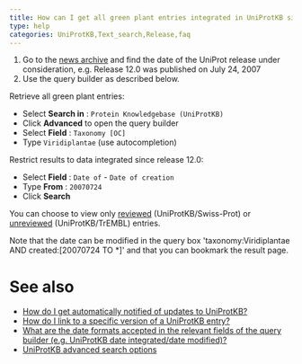 ```yaml
---
title: How can I get all green plant entries integrated in UniProtKB since release 12.0?
type: help
categories: UniProtKB,Text_search,Release,faq
---
```


1.  Go to the [news archive](https://www.uniprot.org/news) and find the date of the UniProt release under consideration, e.g. Release 12.0 was published on July 24, 2007
2.  Use the query builder as described below.

Retrieve all green plant entries:

- Select **Search in** : `Protein Knowledgebase (UniProtKB)`
- Click **Advanced** to open the query builder
- Select **Field** : `Taxonomy [OC]`
- Type `Viridiplantae` (use autocompletion)

Restrict results to data integrated since release 12.0:

- Select **Field** : `Date of` - `Date of creation`
- Type **From** : `20070724`
- Click **Search**

You can choose to view only [reviewed](https://www.uniprot.org/uniprot?query=taxonomy:viridiplantae+created:%5B20070724+TO+%2A%5D+reviewed:true) (UniProtKB/Swiss-Prot) or [unreviewed](https://www.uniprot.org/uniprot?query=taxonomy:viridiplantae+created:%5B20070724+TO+%2A%5D+reviewed:false) (UniProtKB/TrEMBL) entries.

Note that the date can be modified in the query box 'taxonomy:Viridiplantae AND created:\[20070724 TO \*\]' and that you can bookmark the result page.

# See also

- [How do I get automatically notified of updates to UniProtKB?](https://www.uniprot.org/help/update%5Fnotification)
- [How do I link to a specific version of a UniProtKB entry?](https://www.uniprot.org/help/link%5Fold%5Fversions)
- [What are the date formats accepted in the relevant fields of the query builder (e.g. UniProtKB date integrated/date modified)?](https://www.uniprot.org/help/date%5Fformats/)
- [UniProtKB advanced search options](https://www.uniprot.org/help/advanced%5Fsearch)
